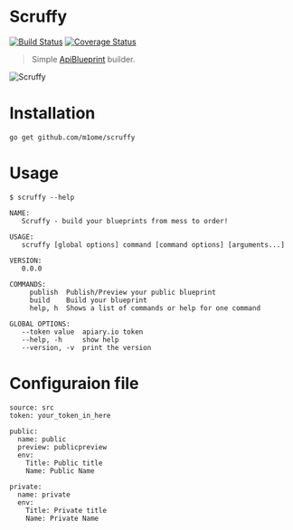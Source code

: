 # Scruffy
[![Build Status](https://travis-ci.org/m1ome/scruffy.svg?branch=master)](https://travis-ci.org/m1ome/scruffy)
[![Coverage Status](https://coveralls.io/repos/github/m1ome/scruffy/badge.svg?branch=master)](https://coveralls.io/github/m1ome/scruffy?branch=master)
> Simple [ApiBlueprint](apiblueprint.com) builder.

![Scruffy](http://vignette4.wikia.nocookie.net/en.futurama/images/1/10/Scruffy.png/revision/latest?cb=20170123190905)

# Installation
```
go get github.com/m1ome/scruffy
```

# Usage
```
$ scruffy --help

NAME:
   Scruffy - build your blueprints from mess to order!

USAGE:
   scruffy [global options] command [command options] [arguments...]

VERSION:
   0.0.0

COMMANDS:
     publish  Publish/Preview your public blueprint
     build    Build your blueprint
     help, h  Shows a list of commands or help for one command

GLOBAL OPTIONS:
   --token value  apiary.io token
   --help, -h     show help
   --version, -v  print the version

```

# Configuraion file
```
source: src
token: your_token_in_here

public:
  name: public
  preview: publicpreview
  env:
    Title: Public title
    Name: Public Name

private:
  name: private
  env:
    Title: Private title
    Name: Private Name
```